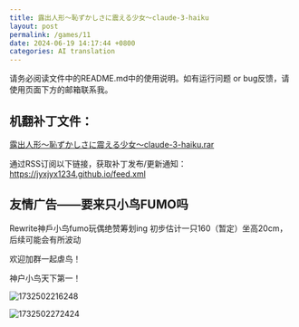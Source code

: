```yaml
---
title: 露出人形～恥ずかしさに震える少女～claude-3-haiku
layout: post
permalink: /games/11
date: 2024-06-19 14:17:44 +0800
categories: AI translation
---
```



请务必阅读文件中的README.md中的使用说明。如有运行问题 or bug反馈，请使用页面下方的邮箱联系我。

## 机翻补丁文件：

[露出人形～恥ずかしさに震える少女～claude-3-haiku.rar](../resources/%E9%9C%B2%E5%87%BA%E4%BA%BA%E5%BD%A2%EF%BD%9E%E6%81%A5%E3%81%9A%E3%81%8B%E3%81%97%E3%81%95%E3%81%AB%E9%9C%87%E3%81%88%E3%82%8B%E5%B0%91%E5%A5%B3%EF%BD%9Eclaude-3-haiku.rar)

 

通过RSS订阅以下链接，获取补丁发布/更新通知：https://jyxjyx1234.github.io/feed.xml

## 友情广告——要来只小鸟FUMO吗

Rewrite神戶小鸟fumo玩偶绝赞筹划ing 初步估计一只160（暂定）坐高20cm，后续可能会有所波动

欢迎加群一起虐鸟！

神户小鸟天下第一！

![1732502216248](image/广告/1732502216248.png)

![1732502272424](image/广告/1732502272424.png)
